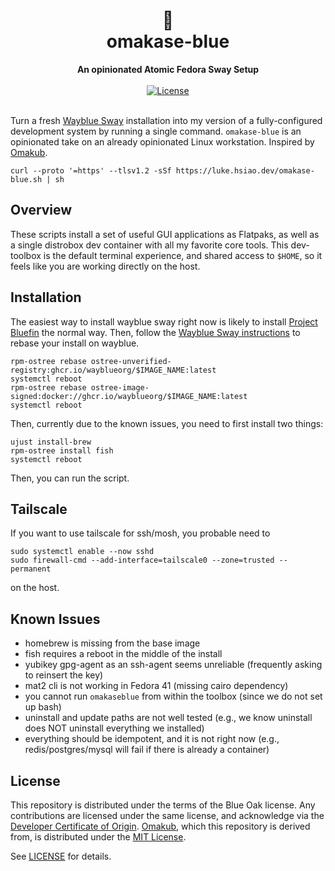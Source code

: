 <h1 align="center">
    🍣<br>
    omakase-blue
</h1>
<div align="center">
    <strong>An opinionated Atomic Fedora Sway Setup</strong>
</div>
<br>
<div align="center">
  <a href="https://github.com/lukehsiao/omakase-blue/blob/main/LICENSE.md">
    <img src="https://img.shields.io/badge/license-BlueOak--1.0.0-whitesmoke" alt="License">
  </a>
</div>
<br>

Turn a fresh [Wayblue Sway](https://github.com/wayblueorg/wayblue) installation into my version of a fully-configured development system by running a single command.
`omakase-blue` is an opinionated take on an already opinionated Linux workstation.
Inspired by [Omakub](https://omakub.org/).

```
curl --proto '=https' --tlsv1.2 -sSf https://luke.hsiao.dev/omakase-blue.sh | sh
```

## Overview

These scripts install a set of useful GUI applications as Flatpaks, as well as a single distrobox dev container with all my favorite core tools.
This dev-toolbox is the default terminal experience, and shared access to `$HOME`, so it feels like you are working directly on the host.

## Installation

The easiest way to install wayblue sway right now is likely to install [Project Bluefin](https://projectbluefin.io/) the normal way.
Then, follow the [Wayblue Sway instructions](https://github.com/wayblueorg/wayblue?tab=readme-ov-file#rebasing) to rebase your install on wayblue.

```
rpm-ostree rebase ostree-unverified-registry:ghcr.io/wayblueorg/$IMAGE_NAME:latest
systemctl reboot
rpm-ostree rebase ostree-image-signed:docker://ghcr.io/wayblueorg/$IMAGE_NAME:latest
systemctl reboot
```

Then, currently due to the known issues, you need to first install two things:

```
ujust install-brew
rpm-ostree install fish
systemctl reboot
```

Then, you can run the script.

## Tailscale

If you want to use tailscale for ssh/mosh, you probable need to

```
sudo systemctl enable --now sshd
sudo firewall-cmd --add-interface=tailscale0 --zone=trusted --permanent
```

on the host.

## Known Issues

- homebrew is missing from the base image
- fish requires a reboot in the middle of the install
- yubikey gpg-agent as an ssh-agent seems unreliable (frequently asking to reinsert the key)
- mat2 cli is not working in Fedora 41 (missing cairo dependency)
- you cannot run `omakaseblue` from within the toolbox (since we do not set up bash)
- uninstall and update paths are not well tested (e.g., we know uninstall does NOT uninstall everything we installed)
- everything should be idempotent, and it is not right now (e.g., redis/postgres/mysql will fail if there is already a container)

## License

This repository is distributed under the terms of the Blue Oak license.
Any contributions are licensed under the same license, and acknowledge via the [Developer Certificate of Origin](https://developercertificate.org/).
[Omakub](https://omakub.org/), which this repository is derived from, is distributed under the [MIT License](https://opensource.org/license/MIT).

See [LICENSE](LICENSE) for details.
